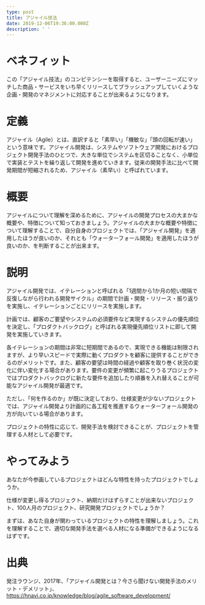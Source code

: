 ```yaml
---
type: post
title: アジャイル技法
date: 2019-12-06T19:36:00.000Z
description: ' '
---
```

# ベネフィット

この「アジャイル技法」のコンピテンシーを取得すると、ユーザーニーズにマッチした商品・サービスをいち早くリリースしてブラッシュアップしていくような企画・開発のマネジメントに対応することが出来るようになります。

# 定義

アジャイル（Agile）とは、直訳すると「素早い」「機敏な」「頭の回転が速い」という意味です。アジャイル開発は、システムやソフトウェア開発におけるプロジェクト開発手法のひとつで、大きな単位でシステムを区切ることなく、小単位で実装とテストを繰り返して開発を進めていきます。従来の開発手法に比べて開発期間が短縮されるため、アジャイル（素早い）と呼ばれています。

# 概要

アジャイルについて理解を深めるために、アジャイルの開発プロセスの大まかな概要や、特徴について知っておきましょう。アジャイルの大まかな概要や特徴について理解することで、自分自身のプロジェクトでは、「アジャイル開発」を適用したほうが良いのか、それとも「ウォーターフォール開発」を適用したほうが良いのか、を判断することが出来ます。

# 説明

アジャイル開発では、イテレーションと呼ばれる「1週間から1か月の短い間隔で反復しながら行われる開発サイクル」の期間で計画・開発・リリース・振り返りを実施し、イテレーションごとにリリースを実施します。

計画では、顧客のご要望やシステムの必須要件など実現するシステムの優先順位を決定し、「プロダクトバックログ」と呼ばれる実現優先順位リストに即して開発を実施していきます。

各イテレーションの期間は非常に短期間であるので、実現できる機能は制限されますが、より早いスピードで実際に動くプロダクトを顧客に提供することができるのがメリットです。また、顧客の要望は時間の経過や顧客を取り巻く状況の変化に伴い変化する場合があります。要件の変更が頻繁に起こりうるプロジェクトではプロダクトバックログに新たな要件を追加したり順番を入れ替えることが可能なアジャイル開発が最適です。

ただし、「何を作るのか」が既に決定しており、仕様変更が少ないプロジェクトでは、アジャイル開発より計画的に各工程を推進するウォーターフォール開発の方が向いている場合があります。

プロジェクトの特性に応じて、開発手法を検討できることが、プロジェクトを管理する人材として必要です。

# やってみよう

あなたが今参画しているプロジェクトはどんな特性を持ったプロジェクトでしょうか。

仕様が変更し得るプロジェクト、納期だけはずらすことが出来ないプロジェクト、100人月のプロジェクト、研究開発プロジェクトでしょうか？

まずは、あなた自身が関わっているプロジェクトの特性を理解しましょう。これを理解することで、適切な開発手法を選べる人材になる準備ができるようになるはずです。

# 出典

発注ラウンジ、2017年、「アジャイル開発とは？今さら聞けない開発手法のメリット・デメリット」、https://hnavi.co.jp/knowledge/blog/agile_software_development/
